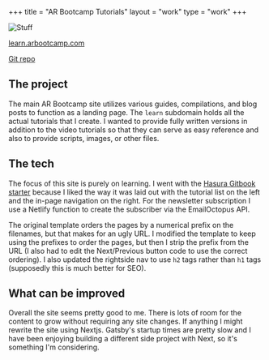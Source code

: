 +++
title = "AR Bootcamp Tutorials"
layout = "work"
type = "work"
+++

![Stuff](/img/work/learnarbootcamp.png)

[learn.arbootcamp.com](https://learn.arbootcamp.com)

[Git repo](https://github.com/modelsbymike3d/arbootcamp)

## The project

The main AR Bootcamp site utilizes various guides, compilations, and blog posts to function as a landing page. The `learn` subdomain holds all the actual tutorials that I create. I wanted to provide fully written versions in addition to the video tutorials so that they can serve as easy reference and also to provide scripts, images, or other files.

## The tech

The focus of this site is purely on learning. I went with the [Hasura Gitbook starter](https://github.com/hasura/gatsby-gitbook-starter) because I liked the way it was laid out with the tutorial list on the left and the in-page navigation on the right. For the newsletter subscription I use a Netlify function to create the subscriber via the EmailOctopus API.

The original template orders the pages by a numerical prefix on the filenames, but that makes for an ugly URL. I modified the template to keep using the prefixes to order the pages, but then I strip the prefix from the URL (I also had to edit the Next/Previous button code to use the correct ordering). I also updated the rightside nav to use `h2` tags rather than `h1` tags (supposedly this is much better for SEO).

## What can be improved

Overall the site seems pretty good to me. There is lots of room for the content to grow without requiring any site changes. If anything I might rewrite the site using Nextjs. Gatsby's startup times are pretty slow and I have been enjoying building a different side project with Next, so it's something I'm considering.
